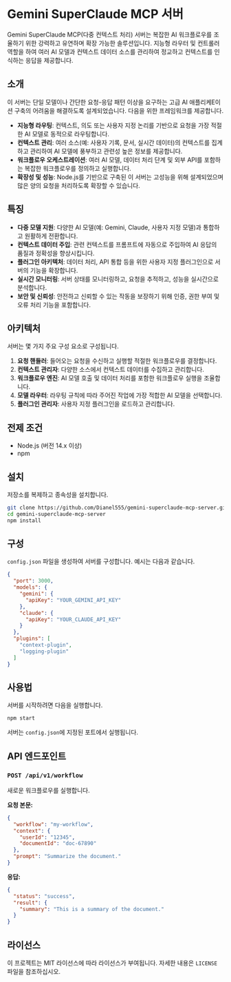 # Gemini SuperClaude MCP 서버

Gemini SuperClaude MCP(다중 컨텍스트 처리) 서버는 복잡한 AI 워크플로우를 조율하기 위한 강력하고 유연하며 확장 가능한 솔루션입니다. 지능형 라우터 및 컨트롤러 역할을 하여 여러 AI 모델과 컨텍스트 데이터 소스를 관리하여 정교하고 컨텍스트를 인식하는 응답을 제공합니다.

## 소개

이 서버는 단일 모델이나 간단한 요청-응답 패턴 이상을 요구하는 고급 AI 애플리케E이션 구축의 어려움을 해결하도록 설계되었습니다. 다음을 위한 프레임워크를 제공합니다.

- **지능형 라우팅**: 컨텍스트, 의도 또는 사용자 지정 논리를 기반으로 요청을 가장 적절한 AI 모델로 동적으로 라우팅합니다.
- **컨텍스트 관리**: 여러 소스(예: 사용자 기록, 문서, 실시간 데이터)의 컨텍스트를 집계하고 관리하여 AI 모델에 풍부하고 관련성 높은 정보를 제공합니다.
- **워크플로우 오케스트레이션**: 여러 AI 모델, 데이터 처리 단계 및 외부 API를 포함하는 복잡한 워크플로우를 정의하고 실행합니다.
- **확장성 및 성능**: Node.js를 기반으로 구축된 이 서버는 고성능을 위해 설계되었으며 많은 양의 요청을 처리하도록 확장할 수 있습니다.

## 특징

- **다중 모델 지원**: 다양한 AI 모델(예: Gemini, Claude, 사용자 지정 모델)과 통합하고 원활하게 전환합니다.
- **컨텍스트 데이터 주입**: 관련 컨텍스트를 프롬프트에 자동으로 주입하여 AI 응답의 품질과 정확성을 향상시킵니다.
- **플러그인 아키텍처**: 데이터 처리, API 통합 등을 위한 사용자 지정 플러그인으로 서버의 기능을 확장합니다.
- **실시간 모니터링**: 서버 상태를 모니터링하고, 요청을 추적하고, 성능을 실시간으로 분석합니다.
- **보안 및 신뢰성**: 안전하고 신뢰할 수 있는 작동을 보장하기 위해 인증, 권한 부여 및 오류 처리 기능을 포함합니다.

## 아키텍처

서버는 몇 가지 주요 구성 요소로 구성됩니다.

1. **요청 핸들러**: 들어오는 요청을 수신하고 실행할 적절한 워크플로우를 결정합니다.
2. **컨텍스트 관리자**: 다양한 소스에서 컨텍스트 데이터를 수집하고 관리합니다.
3. **워크플로우 엔진**: AI 모델 호출 및 데이터 처리를 포함한 워크플로우 실행을 조율합니다.
4. **모델 라우터**: 라우팅 규칙에 따라 주어진 작업에 가장 적합한 AI 모델을 선택합니다.
5. **플러그인 관리자**: 사용자 지정 플러그인을 로드하고 관리합니다.

## 전제 조건

- Node.js (버전 14.x 이상)
- npm

## 설치

저장소를 복제하고 종속성을 설치합니다.

```bash
git clone https://github.com/Dianel555/gemini-superclaude-mcp-server.git
cd gemini-superclaude-mcp-server
npm install
```

## 구성

`config.json` 파일을 생성하여 서버를 구성합니다. 예시는 다음과 같습니다.

```json
{
  "port": 3000,
  "models": {
    "gemini": {
      "apiKey": "YOUR_GEMINI_API_KEY"
    },
    "claude": {
      "apiKey": "YOUR_CLAUDE_API_KEY"
    }
  },
  "plugins": [
    "context-plugin",
    "logging-plugin"
  ]
}
```

## 사용법

서버를 시작하려면 다음을 실행합니다.

```bash
npm start
```

서버는 `config.json`에 지정된 포트에서 실행됩니다.

## API 엔드포인트

### `POST /api/v1/workflow`

새로운 워크플로우를 실행합니다.

**요청 본문:**

```json
{
  "workflow": "my-workflow",
  "context": {
    "userId": "12345",
    "documentId": "doc-67890"
  },
  "prompt": "Summarize the document."
}
```

**응답:**

```json
{
  "status": "success",
  "result": {
    "summary": "This is a summary of the document."
  }
}
```

## 라이선스

이 프로젝트는 MIT 라이선스에 따라 라이선스가 부여됩니다. 자세한 내용은 `LICENSE` 파일을 참조하십시오.
